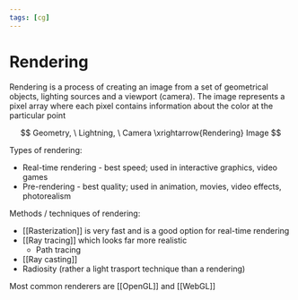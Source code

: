 ```yaml
---
tags: [cg]
---
```


# Rendering

Rendering is a process of creating an image from a set of geometrical objects, lighting sources and a viewport (camera). The image represents a pixel array where each pixel contains information about the color at the particular point

$$
Geometry, \ Lightning, \ Camera \xrightarrow{Rendering} Image
$$

Types of rendering:

- Real-time rendering - best speed; used in interactive graphics, video games
- Pre-rendering - best quality; used in animation, movies, video effects, photorealism

Methods / techniques of rendering:

- [[Rasterization]] <!--and Scanline rendering --> is very fast and is a good option for real-time rendering
- [[Ray tracing]] which looks far more realistic
  - Path tracing
- [[Ray casting]]
- Radiosity (rather a light trasport technique than a rendering)

Most common renderers are [[OpenGL]] and [[WebGL]]

<!--
Shading – how the color and brightness of a surface varies with lighting
Texture-mapping – a method of applying detail to surfaces
Bump-mapping – a method of simulating small-scale bumpiness on surfaces
Fogging/participating medium – how light dims when passing through non-clear atmosphere or air
Shadows – the effect of obstructing light
Soft shadows – varying darkness caused by partially obscured light sources
Reflection – mirror-like or highly glossy reflection
Transparency (optics), transparency (graphic) or opacity – sharp transmission of light through solid objects
Translucency – highly scattered transmission of light through solid objects
Refraction – bending of light associated with transparency
Diffraction – bending, spreading, and interference of light passing by an object or aperture that disrupts the ray
Indirect illumination – surfaces illuminated by light reflected off other surfaces, rather than directly from a light source (also known as global illumination)
Caustics (a form of indirect illumination) – reflection of light off a shiny object, or focusing of light through a transparent object, to produce bright highlights on another object
Depth of field – objects appear blurry or out of focus when too far in front of or behind the object in focus
Motion blur – objects appear blurry due to high-speed motion, or the motion of the camera
Non-photorealistic rendering – rendering of scenes in an artistic style, intended to look like a painting or drawing


- Real-time rendering
- [[Rendering Pipeline]]
	- 3D Pipeline
- Rendering Algorithms

- [[Rasterization]]
- Ray Casting
- [[Ray tracing]]
	- Pathtracing
- [[Rendering]]
	- [[Rendering Pipeline]]
	- [[Rasterization]]
	- [[Ray casting]]
	- [[Ray tracing]]
-->
